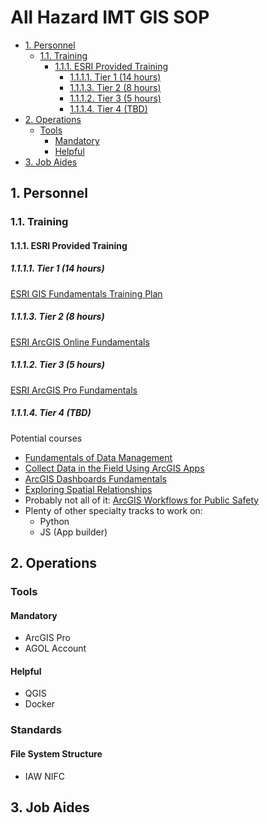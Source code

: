 <h1>All Hazard IMT GIS SOP</h1>

- [1. Personnel](#1-personnel)
  - [1.1. Training](#11-training)
    - [1.1.1. ESRI Provided Training](#111-esri-provided-training)
      - [1.1.1.1. Tier 1 (14 hours)](#1111-tier-1-14-hours)
      - [1.1.1.3. Tier 2 (8 hours)](#1113-tier-2-8-hours)
      - [1.1.1.2. Tier 3 (5 hours)](#1112-tier-3-5-hours)
      - [1.1.1.4. Tier 4 (TBD)](#1114-tier-4-tbd)
- [2. Operations](#2-operations)
  - [Tools](#tools)
    - [Mandatory](#mandatory)
    - [Helpful](#helpful)
- [3. Job Aides](#3-job-aides)

## 1. Personnel
### 1.1. Training
#### 1.1.1. ESRI Provided Training
##### 1.1.1.1. Tier 1 (14 hours)
[ESRI GIS Fundamentals Training Plan](https://www.esri.com/training/catalog/5b73407f8659c25ea7014330/gis-fundamentals/)
##### 1.1.1.3. Tier 2 (8 hours)
[ESRI ArcGIS Online Fundamentals](https://www.esri.com/training/catalog/5b733e9d2fad23092c930883/arcgis-online-fundamentals/)
##### 1.1.1.2. Tier 3 (5 hours)
[ESRI ArcGIS Pro Fundamentals](https://www.esri.com/training/catalog/5b733d0c8659c25ea7013df9/arcgis-pro-fundamentals/)
##### 1.1.1.4. Tier 4 (TBD)
Potential courses
- [Fundamentals of Data Management](https://www.esri.com/training/catalog/5b29686482573b5e7c2fd8a4/fundamentals-of-data-management/)
- [Collect Data in the Field Using ArcGIS Apps](https://www.esri.com/training/catalog/5e14deb736e7e15d09b53b8e/collect-data-in-the-field-using-arcgis-apps/)
- [ArcGIS Dashboards Fundamentals](https://www.esri.com/training/catalog/612e493d5e26781eda2f4940/arcgis-dashboards-fundamentals/)
- [Exploring Spatial Relationships](https://www.esri.com/training/catalog/60d1fa75b588b75ae084c42c/exploring-spatial-relationships/)
- Probably not all of it: [ArcGIS Workflows for Public Safety](https://www.esri.com/training/catalog/5f4e6d48de1e8d4c9244690a/arcgis-workflows-for-public-safety/)
- Plenty of other specialty tracks to work on:
  - Python
  - JS (App builder)

## 2. Operations
### Tools
#### Mandatory
- ArcGIS Pro
- AGOL Account

#### Helpful
- QGIS
- Docker

### Standards
#### File System Structure
- IAW NIFC 

## 3. Job Aides
